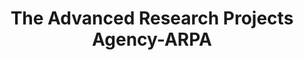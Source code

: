 ---
word: "true"

types: "word"

title: "The Advanced Research Projects Agency-ARPA"

categories: ['']

tags: ['The', 'Advanced', 'Research', 'Projects', 'Agency', 'ARPA']

arabic: 'وكالة مشروعات البحوث المتقدمة'

arexps: []

enwords: ['The Advanced Research Projects Agency-ARPA']

enexps: []

arlexicons: 'و'

enlexicons: 'T'

authors: ['Ruqayya Roshdy']

translators: ['']

citations: 'مقدمة في حوسبة اللغة العربية'

sources: 'مركز الملك عبدالله بن عبدالعزيز الدولي لخدمة اللغة العربية'

slug: ""
---
